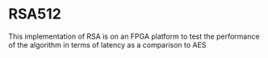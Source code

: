 # RSA512
This implementation of RSA is on an FPGA platform to test the performance of the algorithm in terms of latency as a comparison to AES
